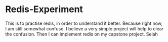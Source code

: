 # Redis-Experiment
This is to practise redis, in order to understand it better. Because right now, I am still somewhat confuse. I believe a very simple project will help to clear the confusion. Then I can implement redis on my capstone project. 
Selah
